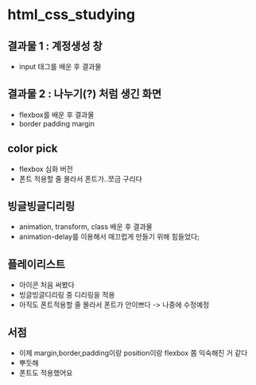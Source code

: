 # html_css_studying
## 결과물 1 : 계정생성 창
- input 태그를 배운 후 결과물

## 결과물 2 : 나누기(?) 처럼 생긴 화면
- flexbox를 배운 후 결과물
- border padding margin 

## color pick
- flexbox 심화 버전
- 폰트 적용할 줄 몰라서 폰트가..쪼금 구리다

## 빙글빙글디리링
- animation, transform, class 배운 후 결과물
- animation-delay를 이용해서 매끄럽게 만들기 위해 힘들었다;

## 플레이리스트
- 아이콘 처음 써봤다
- 빙글빙글디리링 중 디리링을 적용
- 아직도 폰트적용할 줄 몰라서 폰트가 안이쁘다 -> 나중에 수정예정

## 서점
- 이제 margin,border,padding이랑 position이랑 flexbox 쫌 익숙해진 거 같다
- 뿌듯해
- 폰트도 적용했어요
